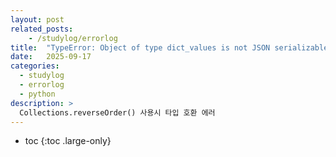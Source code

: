 ```yaml
---
layout: post
related_posts:
    - /studylog/errorlog
title:  "TypeError: Object of type dict_values is not JSON serializable"
date:   2025-09-17
categories:
  - studylog
  - errorlog
  - python
description: >
  Collections.reverseOrder() 사용시 타입 호환 에러
---
```

* toc
{:toc .large-only}